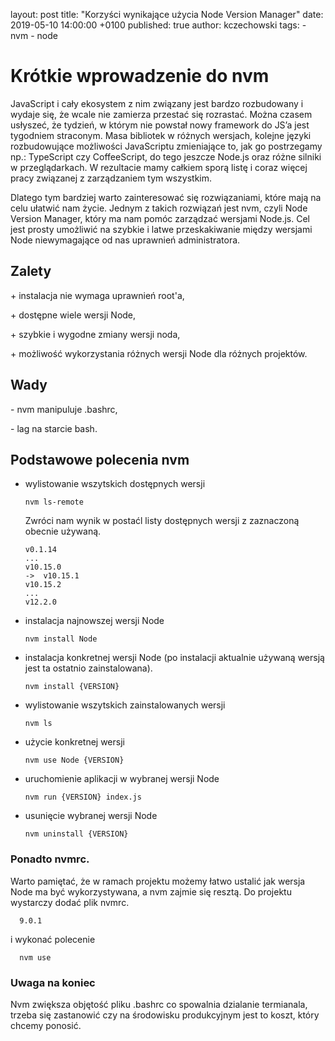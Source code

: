 layout:    post
title:     "Korzyści wynikające użycia Node Version Manager"
date:      2019-05-10 14:00:00 +0100
published: true
author:    kczechowski
tags:
    - nvm
    - node


# Krótkie wprowadzenie do nvm
JavaScript i cały ekosystem z nim związany jest bardzo rozbudowany i wydaje się, że wcale nie zamierza przestać się rozrastać. Można czasem usłyszeć, że tydzień, w którym nie powstał nowy framework do JS’a jest tygodniem straconym. Masa bibliotek w różnych wersjach, kolejne języki rozbudowujące możliwości JavaScriptu zmieniające to, jak go postrzegamy np.: TypeScript czy CoffeeScript, do tego jeszcze Node.js oraz różne silniki w przeglądarkach. W rezultacie mamy całkiem sporą listę i coraz więcej pracy związanej z zarządzaniem tym wszystkim.

Dlatego tym bardziej warto zainteresować się rozwiązaniami, które mają na celu ułatwić nam życie.
Jednym z takich rozwiązań jest nvm, czyli Node Version Manager, który ma nam pomóc zarządzać wersjami Node.js.
Cel jest prosty umożliwić na szybkie i latwe przeskakiwanie między wersjami Node niewymagające od nas uprawnień administratora.

## Zalety
\+ instalacja nie wymaga uprawnień root'a,

\+ dostępne wiele wersji Node,

\+ szybkie i wygodne zmiany wersji noda,

\+ możliwość wykorzystania różnych wersji Node dla różnych projektów.

## Wady

\- nvm manipuluje .bashrc,

\- lag na starcie bash.


## Podstawowe polecenia nvm

- wylistowanie wszytskich dostępnych wersji

      nvm ls-remote

    Zwróci nam wynik w postaćl listy dostępnych wersji z zaznaczoną obecnie używaną.

      v0.1.14
      ...
      v10.15.0
      ->  v10.15.1
      v10.15.2
      ...
      v12.2.0

- instalacja najnowszej wersji Node

      nvm install Node

- instalacja konkretnej wersji Node (po instalacji aktualnie używaną wersją jest ta ostatnio zainstalowana).

      nvm install {VERSION}

- wylistowanie wszytskich zainstalowanych wersji

      nvm ls

- użycie konkretnej wersji

      nvm use Node {VERSION}

- uruchomienie aplikacji w wybranej wersji Node

      nvm run {VERSION} index.js

- usunięcie wybranej wersji Node

      nvm uninstall {VERSION}


### Ponadto nvmrc.
Warto pamiętać, że w ramach projektu możemy łatwo ustalić jak wersja Node ma być wykorzystywana, a nvm zajmie się resztą.
Do projektu wystarczy dodać plik nvmrc.

      9.0.1

i wykonać polecenie

      nvm use

### Uwaga na koniec
Nvm zwiększa objętość pliku .bashrc co spowalnia dzialanie termianala, trzeba się zastanowić czy na środowisku produkcyjnym jest to koszt, który chcemy ponosić.
